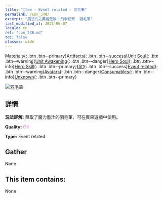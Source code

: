 ```yaml
---
title: "Item - Event related - 羽毛筆"
permalink: /con_548/
excerpt: "魔法门之英雄无敌：战争纪元  羽毛筆"
last_modified_at: 2021-06-07
locale: cn
ref: "con_548.md"
toc: false
classes: wide
---
```

 [Materials](/ItemsCN/){: .btn .btn--primary}[Artifacts](/ItemsCN/Artifacts/){: .btn .btn--success}[Unit Soul](/ItemsCN/UnitSoul/){: .btn .btn--warning}[Unit Awakening](/ItemsCN/UnitAwakening/){: .btn .btn--danger}[Hero Soul](/ItemsCN/HeroSoul/){: .btn .btn--info}[Hero Skill](/ItemsCN/HeroSkill/){: .btn .btn--primary}[Gift](/ItemsCN/Gift/){: .btn .btn--success}[Event related](/ItemsCN/Events/){: .btn .btn--warning}[Avatars](/ItemsCN/Avatars/){: .btn .btn--danger}[Consumables](/ItemsCN/Consumables/){: .btn .btn--info}[Unknown](/ItemsCN/Unknown/){: .btn .btn--primary}

 ![羽毛筆](/images/t/i_10034.png)

## 詳情
 **玩法詳解:** 蘸取了魔力墨汁的羽毛筆，可在賓果遊戲中使用。

 **Quality:** <span style="color: #DA70D6">OK</span>

 **Type:** Event related

## Gather

  None

## This item contains:

  None

